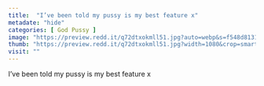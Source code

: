 ```yaml
---
title:  "I’ve been told my pussy is my best feature x"
metadate: "hide"
categories: [ God Pussy ]
image: "https://preview.redd.it/q72dtxokmll51.jpg?auto=webp&s=f548d813130301b124333fabeefc6814d91f7c6a"
thumb: "https://preview.redd.it/q72dtxokmll51.jpg?width=1080&crop=smart&auto=webp&s=91e2d5e106ec757e3a5fb48fb56203b102948529"
visit: ""
---
```

I’ve been told my pussy is my best feature x
